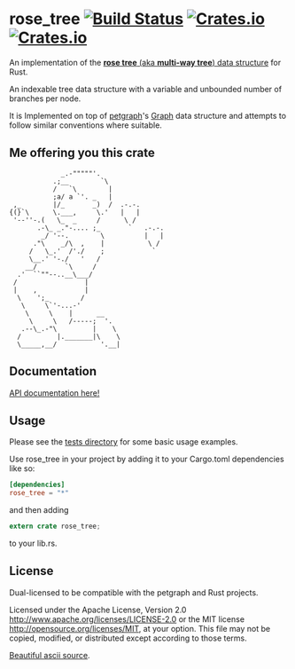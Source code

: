 # rose_tree [![Build Status](https://travis-ci.org/mitchmindtree/rose_tree-rs.svg?branch=master)](https://travis-ci.org/mitchmindtree/rose_tree-rs) [![Crates.io](https://img.shields.io/crates/v/rose_tree.svg)](https://crates.io/crates/rose_tree) [![Crates.io](https://img.shields.io/crates/l/rose_tree.svg)](https://github.com/mitchmindtree/rose_tree-rs/blob/master/LICENSE-MIT)



An implementation of the [**rose tree** (aka **multi-way tree**) data structure](https://en.wikipedia.org/wiki/Rose_tree) for Rust.

An indexable tree data structure with a variable and unbounded number of branches per node.

It is Implemented on top of [petgraph](https://github.com/bluss/petulant-avenger-graphlibrary)'s [Graph](http://bluss.github.io/petulant-avenger-graphlibrary/doc/petgraph/graph/struct.Graph.html) data structure and attempts to follow similar conventions where suitable.


Me offering you this crate
--------------------------

                 _.-"""""'.
               .;__        `\
               /   `\        |
               ;a/ a `'. _   |
     ,_        |/_       _)  /  .-.-.
    {(}`\      \.___,     \.'   |   |
     '--''-.(   \_  _     /      \ /
           .-\_ _."-.... ;_       `   .-.-.
            _/ '--.        \          |   |
          ."\    _/\  ,    |           \ /
         /   \_.'  /'./    ;            `
         \__.' '-./   '   /
        __/       `\     /
      .'  ``""--..__\___/
     /                 |
     |    ,            |
      \    ';_        /
       \     \`'-...-'
        \     \    |      __
         \     \   /-----;  '.
       .--\_.-"\         |    \
      /         |._______|\    \
      \_____,__/           '.__|



Documentation
-------------

[API documentation here!](http://mitchmindtree.github.io/rose_tree-rs/rose_tree)


Usage
-----

Please see the [tests directory](https://github.com/mitchmindtree/rose_tree-rs/tree/master/tests) for some basic usage examples.

Use rose_tree in your project by adding it to your Cargo.toml dependencies like so:

```toml
[dependencies]
rose_tree = "*"
```

and then adding

```rust
extern crate rose_tree;
```

to your lib.rs.


License
-------

Dual-licensed to be compatible with the petgraph and Rust projects.

Licensed under the Apache License, Version 2.0 http://www.apache.org/licenses/LICENSE-2.0 or the MIT license http://opensource.org/licenses/MIT, at your option. This file may not be copied, modified, or distributed except according to those terms.


[Beautiful ascii source](http://www.chris.com/ascii/joan/www.geocities.com/SoHo/7373/flowers.html).
